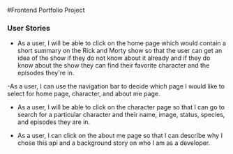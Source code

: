#Frontend Portfolio Project

### User Stories

- As a user, I will be able to click on the home page which would contain a short summary on the Rick and Morty show so that the user can get an idea of the show if they do not know about it already and if they do know about the show they can find their favorite character and the episodes they're in.

-As a user, I can use the navigation bar to decide which page I would like to select for home page, character, and about me page.

- As a user, I will be able to click on the character page so that I can go to search for a particular character and their name, image, status, species, and episodes they are in.

- As a user, I can click on the about me page so that I can describe why I chose this api and a background story on who I am as a developer.
